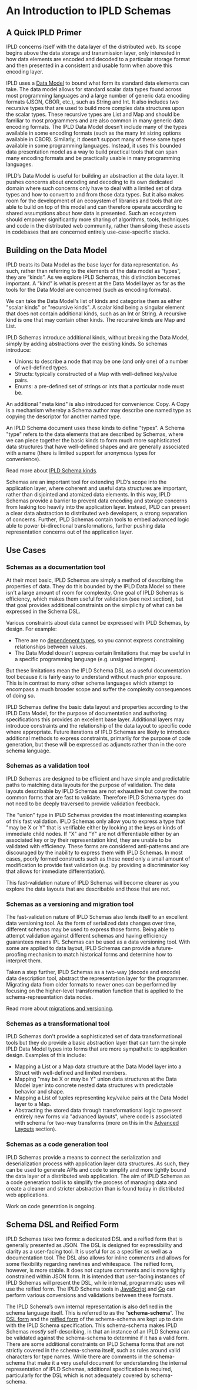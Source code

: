 # An Introduction to IPLD Schemas

## A Quick IPLD Primer

IPLD concerns itself with the data layer of the distributed web. Its scope begins above the data storage and transmission layer, only interested in how data elements are encoded and decoded to a particular storage format and then presented in a consistent and usable form when above this encoding layer.

IPLD uses a [Data Model](https://github.com/ipld/specs/blob/master/data-model-layer/data-model.md) to bound what form its standard data elements can take. The data model allows for standard scalar data types found across most programming languages and a large number of generic data encoding formats (JSON, CBOR, etc.), such as String and Int. It also includes two recursive types that are used to build more complex data structures upon the scalar types. These recursive types are List and Map and should be familiar to most programmers and are also common in many generic data encoding formats. The IPLD Data Model doesn’t include many of the types available in some encoding formats (such as the many Int sizing options available in CBOR). Similarly, it doesn’t support many of these same types available in some programming languages. Instead, it uses this bounded data presentation model as a way to build practical tools that can span many encoding formats and be practically usable in many programming languages.

IPLD’s Data Model is useful for building an abstraction at the data layer. It pushes concerns about encoding and decoding to its own dedicated domain where such concerns only have to deal with a limited set of data types and how to convert to and from those data types. But it also makes room for the development of an ecosystem of libraries and tools that are able to build on top of this model and can therefore operate according to shared assumptions about how data is presented. Such an ecosystem should empower significantly more sharing of algorithms, tools, techniques and code in the distributed web community, rather than siloing these assets in codebases that are concerned entirely use-case-specific stacks.

## Building on the Data Model

IPLD treats its Data Model as the base layer for data representation. As such, rather than referring to the elements of the data model as “types”, they are “kinds”. As we explore IPLD Schemas, this distinction becomes important. A “kind” is what is present at the Data Model layer as far as the tools for the Data Model are concerned (such as encoding formats). 

We can take the Data Model's list of kinds and categorise them as either "scalar kinds" or "recursive kinds". A scalar kind being a singular element that does not contain additional kinds, such as an Int or String. A recursive kind is one that may contain other kinds. The recursive kinds are Map and List.

IPLD Schemas introduce additional kinds, without breaking the Data Model, simply by adding abstractions over the existing kinds. So schemas introduce:

* Unions: to describe a node that may be one (and only one) of a number of well-defined types.
* Structs: typically constructed of a Map with well-defined key/value pairs.
* Enums: a pre-defined set of strings or ints that a particular node must be.

An additional "meta kind" is also introduced for convenience: Copy. A Copy is a mechanism whereby a Schema author may describe one named type as copying the descriptor for another named type.

An IPLD Schema document uses these kinds to define "types". A Schema "type" refers to the data elements that are described by Schemas, where we can piece together the basic kinds to form much more sophisticated data structures that have well-defined shapes and are generally associated with a name (there is limited support for anonymous types for convenience).

Read more about [IPLD Schema kinds](./schema-kinds.md).

Schemas are an important tool for extending IPLD’s scope into the application layer, where coherent and useful data structures are important, rather than disjointed and atomized data elements. In this way, IPLD Schemas provide a barrier to prevent data encoding and storage concerns from leaking too heavily into the application layer. Instead, IPLD can present a clear data abstraction to distributed web developers, a strong separation of concerns. Further, IPLD Schemas contain tools to embed advanced logic able to power bi-directional transformations, further pushing data representation concerns out of the application layer.

## Use Cases

### Schemas as a documentation tool

At their most basic, IPLD Schemas are simply a method of describing the properties of data. They do this bounded by the IPLD Data Model so there isn't a large amount of room for complexity. One goal of IPLD Schemas is efficiency, which makes them useful for validation (see next section), but that goal provides additional constraints on the simplicity of what can be expressed in the Schema DSL.

Various constraints about data cannot be expressed with IPLD Schemas, by design. For example:

  * There are no [dependenent types](https://en.wikipedia.org/wiki/Dependent_type), so you cannot express constraining relationships between values.
  * The Data Model doesn't express certain limitations that may be useful in a specific programming language (e.g. unsigned integers).

But these limitations mean the IPLD Schema DSL as a useful documentation tool because it is fairly easy to understand without much prior exposure. This is in contrast to many other schema languages which attempt to encompass a much broader scope and suffer the complexity consequences of doing so.

IPLD Schemas define the basic data layout and properties according to the IPLD Data Model, for the purpose of documentation and authoring specifications this provides an excellent base layer. Additional layers may introduce constraints and the relationship of the data layout to specific code where appropriate. Future iterations of IPLD Schemas are likely to introduce additional methods to express constraints, primarily for the purpose of code generation, but these will be expressed as adjuncts rather than in the core schema language.

### Schemas as a validation tool

IPLD Schemas are designed to be efficient and have simple and predictable paths to matching data layouts for the purpose of validation. The data layouts describable by IPLD Schemas are not exhaustive but cover the most common forms that are fast to validate. Therefore IPLD Schema types do not need to be deeply traversed to provide validation feedback.

The "union" type in IPLD Schemas provides the most interesting examples of this fast validation. IPLD Schemas only allow you to express a type that "may be X or Y" that is verifiable either by looking at the keys or kinds of immediate child nodes. If "X" and "Y" are not differentiable either by an associated key or by their representation kind, they are unable to be validated with efficiency. These forms are considered anti-patterns and are discouraged by the inability to express them with IPLD Schemas. In most cases, poorly formed constructs such as these need only a small amount of modification to provide fast validation (e.g. by providing a discriminator key that allows for immediate differentiation).

This fast-validation nature of IPLD Schemas will become clearer as you explore the data layouts that are describable and those that are not.

### Schemas as a versioning and migration tool

The fast-validation nature of IPLD Schemas also lends itself to an excellent data versioning tool. As the form of serialized data changes over time, different schemas may be used to express those forms. Being able to attempt validation against different schemas and having efficiency guarantees means IPL Schemas can be used as a data versioning tool. With some are applied to data layout, IPLD Schemas can provide a future-proofing mechanism to match historical forms and determine how to interpret them.

Taken a step further, IPLD Schemas as a two-way (decode and encode) data description tool, abstract the representation layer for the programmer. Migrating data from older formats to newer ones can be performed by focusing on the higher-level transformation function that is applied to the schema-representation data nodes.

Read more about [migrations and versioning](./migration.md).

### Schemas as a transformational tool

IPLD Schemas don't provide a sophisticated set of data transformational tools but they do provide a basic abstraction layer that can turn the simple IPLD Data Model types into forms that are more sympathetic to application design. Examples of this include:

* Mapping a List or a Map data structure at the Data Model layer into a Struct with well-defined and limited members.
* Mapping "may be X or may be Y" union data structures at the Data Model layer into concrete nested data structures with predictable behavior and shape.
* Mapping a List of tuples representing key/value pairs at the Data Model layer to a Map.
* Abstracting the stored data through transformational logic to present entirely new forms via "advanced layouts", where code is associated with schema for two-way transforms (more on this in the [Advanced Layouts](advanced-layouts.md) section).

### Schemas as a code generation tool

IPLD Schemas provide a means to connect the serialization and deserialization process with application layer data structures. As such, they can be used to generate APIs and code to simplify and more tightly bound the data layer of a distributed web application. The aim of IPLD Schemas as a code generation tool is to simplify the process of managing data and create a cleaner and stricter abstraction than is found today in distributed web applications.

Work on code generation is ongoing.

## Schema DSL and Reified Form

IPLD Schemas take two forms: a dedicated DSL and a reified form that is generally presented as JSON. The DSL is designed for expressibility and clarity as a user-facing tool. It is useful for as a specifier as well as a documentation tool. The DSL also allows for inline comments and allows for some flexibility regarding newlines and whitespace. The reified form, however, is more stable. It does not capture comments and is more tightly constrained within JSON form. It is intended that user-facing instances of IPLD Schemas will present the DSL, while internal, programmatic uses will use the reified form. The IPLD Schema tools in [JavaScript](https://github.com/ipld/js-ipld-schema) and [Go](https://github.com/ipld/go-ipld-schema) can perform various conversions and validations between these formats.

The IPLD Schema’s own internal representation is also defined in the schema language itself. This is referred to as the “**schema-schema**”. The [DSL form](https://github.com/ipld/specs/blob/master/schemas/schema-schema.ipldsch) and the [reified form](https://github.com/ipld/specs/blob/master/schemas/schema-schema.ipldsch.json) of the schema-schema are kept up to date with the IPLD Schema specification. This schema-schema makes IPLD Schemas *mostly* self-describing, in that an instance of an IPLD Schema can be validated against the schema-schema to determine if it has a valid form. There are some additional constraints on IPLD Schema forms that are not strictly covered in the schema-schema itself, such as rules around valid characters for type names. While there are comments in the schema-schema that make it a very useful document for understanding the internal representation of IPLD Schemas, additional specification is required, particularly for the DSL which is not adequately covered by schema-schema.

